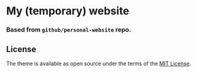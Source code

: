 # My (temporary) website

### Based from  `github/personal-website` repo.

## License

The theme is available as open source under the terms of the [MIT License](https://opensource.org/licenses/MIT).
